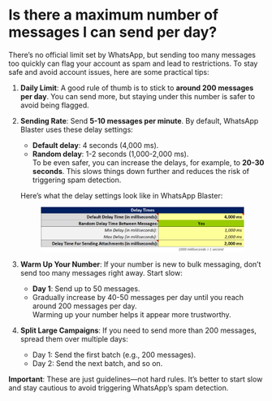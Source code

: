 # Is there a maximum number of messages I can send per day?

There’s no official limit set by WhatsApp, but sending too many messages too quickly can flag your account as spam and lead to restrictions. To stay safe and avoid account issues, here are some practical tips:

1. **Daily Limit**: A good rule of thumb is to stick to **around 200 messages per day**. You can send more, but staying under this number is safer to avoid being flagged.
2.  **Sending Rate**: Send **5-10 messages per minute**. By default, WhatsApp Blaster uses these delay settings:

    * **Default delay**: 4 seconds (4,000 ms).
    * **Random delay**: 1-2 seconds (1,000-2,000 ms).\
      To be even safer, you can increase the delays, for example, to **20-30 seconds**. This slows things down further and reduces the risk of triggering spam detection.

    Here’s what the delay settings look like in WhatsApp Blaster:

    <figure><img src="../.gitbook/assets/image (1) (1).png" alt=""><figcaption></figcaption></figure>
3. **Warm Up Your Number**: If your number is new to bulk messaging, don’t send too many messages right away. Start slow:
   * **Day 1**: Send up to 50 messages.
   * Gradually increase by 40-50 messages per day until you reach around 200 messages per day.\
     Warming up your number helps it appear more trustworthy.
4. **Split Large Campaigns**: If you need to send more than 200 messages, spread them over multiple days:
   * Day 1: Send the first batch (e.g., 200 messages).
   * Day 2: Send the next batch, and so on.

**Important**: These are just guidelines—not hard rules. It’s better to start slow and stay cautious to avoid triggering WhatsApp’s spam detection.
